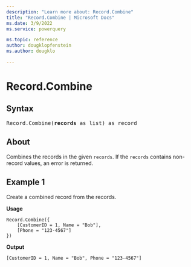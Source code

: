 ```yaml
---
description: "Learn more about: Record.Combine"
title: "Record.Combine | Microsoft Docs"
ms.date: 3/9/2022
ms.service: powerquery

ms.topic: reference
author: dougklopfenstein
ms.author: dougklo

---
```

# Record.Combine

## Syntax

<pre>
Record.Combine(<b>records</b> as list) as record
</pre>
  
## About

Combines the records in the given `records`. If the `records` contains non-record values, an error is returned.

## Example 1

Create a combined record from the records.

**Usage**

```powerquery-m
Record.Combine({
    [CustomerID = 1, Name = "Bob"],
    [Phone = "123-4567"]
})
```

**Output**

`[CustomerID = 1, Name = "Bob", Phone = "123-4567"]`
